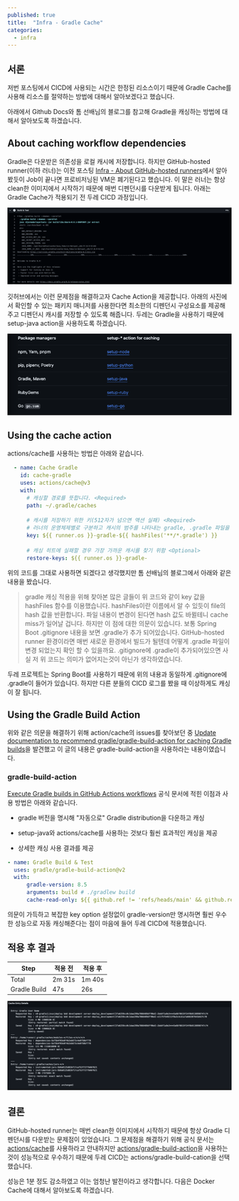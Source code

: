 ```yaml
---
published: true
title:  "Infra - Gradle Cache"
categories:
  - infra
---
```


## 서론

저번 포스팅에서 CICD에 사용되는 시간은 한정된 리소스이기 때문에 Gradle Cache를 사용해 리소스를 절약하는 방법에 대해서 알아보겠다고 했습니다.

아래에서 Github Docs와 톰 선배님의 블로그를 참고해 Gradle을 캐싱하는 방법에 대해서 알아보도록 하겠습니다.

## About caching workflow dependencies

Gradle은 다운받은 의존성을 로컬 캐시에 저장합니다. 하지만 GitHub-hosted runner(이하 러너)는 이전 포스팅 [Infra - About GitHub-hosted runners](https://02ggang9.github.io/infra/GithubAction/)에서 알아봤듯이 Job이 끝나면 프로비저닝된 VM은 폐기된다고 했습니다. 이 말은 러너는 항상 clean한 이미지에서 시작하기 때문에 매번 디펜던시를 다운받게 됩니다. 아래는 Gradle Cache가 적용되기 전 두레 CICD 과정입니다.

![gradle1](https://github.com/02ggang9/02ggang9.github.io/blob/master/_posts/images/infra/githubAction/gradle1.png?raw=true)

깃허브에서는 이런 문제점을 해결하고자 Cache Action을 제공합니다. 아래의 사진에서 확인할 수 있는 패키지 매니저를 사용한다면 최소한의 디펜던시 구성요소를 제공해 주고 디펜던시 캐시를 저장할 수 있도록 해줍니다. 두레는 Gradle을 사용하기 때문에 setup-java action을 사용하도록 하겠습니다.

![gradle1](https://github.com/02ggang9/02ggang9.github.io/blob/master/_posts/images/infra/githubAction/gradle2.png?raw=true)

## Using the cache action

actions/cache를 사용하는 방법은 아래와 같습니다.

~~~yml
  - name: Cache Gradle
    id: cache-gradle
    uses: actions/cache@v3
    with:
      # 캐싱할 경로를 뜻합니다. <Required>
      path: ~/.gradle/caches

      # 캐시를 저장하기 위한 키(512자가 넘으면 액션 실패) <Required>
      # 러너의 운영체제별로 구분하고 캐시의 범주를 나타내는 gradle, .gradle 파일을 해시화
      key: ${{ runner.os }}-gradle-${{ hashFiles('**/*.gradle') }}

      # 캐싱 히트에 실패할 경우 가장 가까운 캐시를 찾기 위함 <Optional>
      restore-keys: ${{ runner.os }}-gradle-
~~~

위의 코드를 그대로 사용하면 되겠다고 생각했지만 톰 선배님의 블로그에서 아래와 같은 내용을 봤습니다.

> gradle 캐싱 적용을 위해 찾아본 많은 글들이 위 코드와 같이 key 값을 hashFiles 함수를 이용했습니다. hashFiles이란 이름에서 알 수 있듯이 file의 hash 값을 반환합니다. 파일 내용이 변경이 된다면 hash 값도 바뀔테니 cache miss가 일어날 겁니다. 하지만 이 점에 대한 의문이 있습니다. 보통 Spring Boot .gitignore 내용을 보면 .gradle가 추가 되어있습니다. GitHub-hosted runner 환경이라면 매번 새로운 환경에서 빌드가 될텐데 어떻게 .gradle 파일이 변경 되었는지 확인 할 수 있을까요. .gitignore에 .gradle이 추가되어있으면 사실 저 위 코드는 의미가 없어지는것이 아닌가 생각하였습니다.

두레 프로젝트는 Spring Boot를 사용하기 때문에 위의 내용과 동일하게 .gitignore에 .gradle이 들어가 있습니다. 하지만 다른 분들의 CICD 로그를 봤을 때 이상하게도 캐싱이 잘 됩니다. 

## Using the Gradle Build Action

위와 같은 의문을 해결하기 위해 action/cache의 issues를 찾아보던 중 [Update documentation to recommend gradle/gradle-build-action for caching Gradle builds](https://github.com/actions/cache/issues/1247)을 발견했고 이 글의 내용은 gradle-build-action을 사용하라는 내용이였습니다.

### gradle-build-action

[Execute Gradle builds in GitHub Actions workflows](https://github.com/marketplace/actions/gradle-build-action) 공식 문서에 적힌 이점과 사용 방법은 아래와 같습니다.

- gradle 버전을 명시해 "자동으로" Gradle distribution을 다운하고 캐싱

- setup-java와 actions/cache를 사용하는 것보다 훨씬 효과적인 캐싱을 제공

- 상세한 캐싱 사용 결과를 제공

~~~yml
- name: Gradle Build & Test
  uses: gradle/gradle-build-action@v2
  with:
      gradle-version: 8.5
      arguments: build # ./gradlew build
      cache-read-only: ${{ github.ref != 'refs/heads/main' && github.ref != 'ref/heads/develop' }} # Github-flow 전략에 따라 main과 develop 브랜치만 캐쉬를 write할 수 있도록 함
~~~

의문이 가득하고 복잡한 key option 설정없이 gradle-version만 명시하면 훨씬 우수한 성능으로 자동 캐싱해준다는 점이 마음에 들어 두레 CICD에 적용했습니다. 

## 적용 후 결과

|Step|적용 전|적용 후|
|----------|---------|--------|
|Total|2m 31s|1m 40s|
|Gradle Build|47s|26s|

![gradle1](https://github.com/02ggang9/02ggang9.github.io/blob/master/_posts/images/infra/githubAction/gradle3.png?raw=true)


## 결론

GitHub-hosted runner는 매번 clean한 이미지에서 시작하기 때문에 항상 Gradle 디펜던시를 다운받는 문제점이 있었습니다. 그 문제점을 해결하기 위해 공식 문서는 [actions/cache](https://github.com/marketplace/actions/cache)를 사용하라고 안내하지만 [actions/gradle-build-action](https://github.com/marketplace/actions/gradle-build-action)을 사용하는 것이 성능적으로 우수하기 때문에 두레 CICD는 actions/gradle-build-cation을 선택했습니다.

성능은 1분 정도 감소하였고 이는 엄청난 발전이라고 생각합니다. 다음은 Docker Cache에 대해서 알아보도록 하겠습니다.